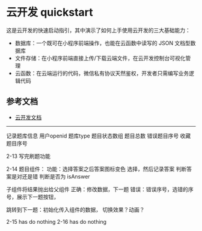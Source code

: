 # 云开发 quickstart

这是云开发的快速启动指引，其中演示了如何上手使用云开发的三大基础能力：

- 数据库：一个既可在小程序前端操作，也能在云函数中读写的 JSON 文档型数据库
- 文件存储：在小程序前端直接上传/下载云端文件，在云开发控制台可视化管理
- 云函数：在云端运行的代码，微信私有协议天然鉴权，开发者只需编写业务逻辑代码

## 参考文档

- [云开发文档](https://developers.weixin.qq.com/miniprogram/dev/wxcloud/basis/getting-started.html)



------------
记录题库信息
用户openid
题库type
题目状态数组
题目总数
错误题目序号
收藏题目序号

2-13
写完刷题功能


2-14
题目组件：
  功能：选择答案之后答案图标变色
    选择，然后记录答案
    判断答案是对还是错
    判断是否为 isAnswer


子组件将结果抛出给父组件
  正确：修改数据，下一题
  错误：错误序号，选错的序号，展示下一题按钮，
  
跳转到下一题：初始化传入组件的数据， 切换效果？动画？

2-15  has do nothing
2-16  has do nothing